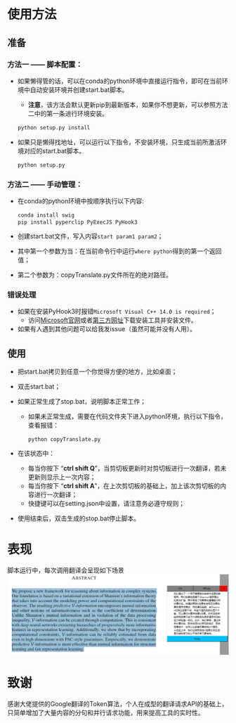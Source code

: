# 使用方法

## 准备

### 方法一 —— 脚本配置：
- 如果懒得管的话，可以在conda的python环境中直接运行指令，即可在当前环境中自动安装环境并创建start.bat脚本。
  
  - **注意**，该方法会默认更新pip到最新版本，如果你不想更新，可以参照方法二中的第一条进行环境安装。
  
  ```python
  python setup.py install
  ```
  
- 如果只是懒得找地址，可以运行以下指令，不安装环境，只生成当前所激活环境对应的start.bat脚本。
  ```python
  python setup.py
  ```

### 方法二 —— 手动管理：
- 在conda的python环境中按顺序执行以下内容:
  ```shell
  conda install swig
  pip install pyperclip PyExecJS PyHook3
  ```
  
- 创建start.bat文件，写入内容`start param1 param2`；

- 其中第一个参数为当：在当前命令行中运行`where python`得到的第一个返回值；

- 第二个参数为：copyTranslate.py文件所在的绝对路径。

### 错误处理
- 如果在安装PyHook3时报错`Microsoft Visual C++ 14.0 is required`；
  - 访问[Microsoft官网](https://visualstudio.microsoft.com/visual-cpp-build-tools/)或者[第三方网址](https://474b.com/file/1445568-239446865 )下载安装工具并安装文件。
- 如果有人遇到其他问题可以给我发issue（虽然可能并没有人用）。
## 使用

- 把start.bat拷贝到任意一个你觉得方便的地方，比如桌面；

- 双击start.bat；

- 如果正常生成了stop.bat，说明脚本正常工作；

  - 如果未正常生成，需要在代码文件夹下进入python环境，执行以下指令，查看报错：

    ```shell
    python copyTranslate.py
    ```

- 在该状态中：
  - 每当你按下 “**ctrl shift Q**”，当剪切板更新时对剪切板进行一次翻译，若未更新则显示上一次内容；
  - 每当你按下 “**ctrl shift A**”，在上次剪切板的基础上，加上该次剪切板的内容进行一次翻译；
  - 快捷键可以在setting.json中设置，请注意务必遵守规则；

- 使用结束后，双击生成的stop.bat停止脚本。

# 表现

脚本运行中，每次调用翻译会呈现如下场景
 ![show](./show.png)  

# 致谢

感谢大佬提供的Google翻译的Token算法，个人在成型的翻译请求API的基础上，只简单增加了大量内容的分句和并行请求功能，用来提高工具的实时性。
